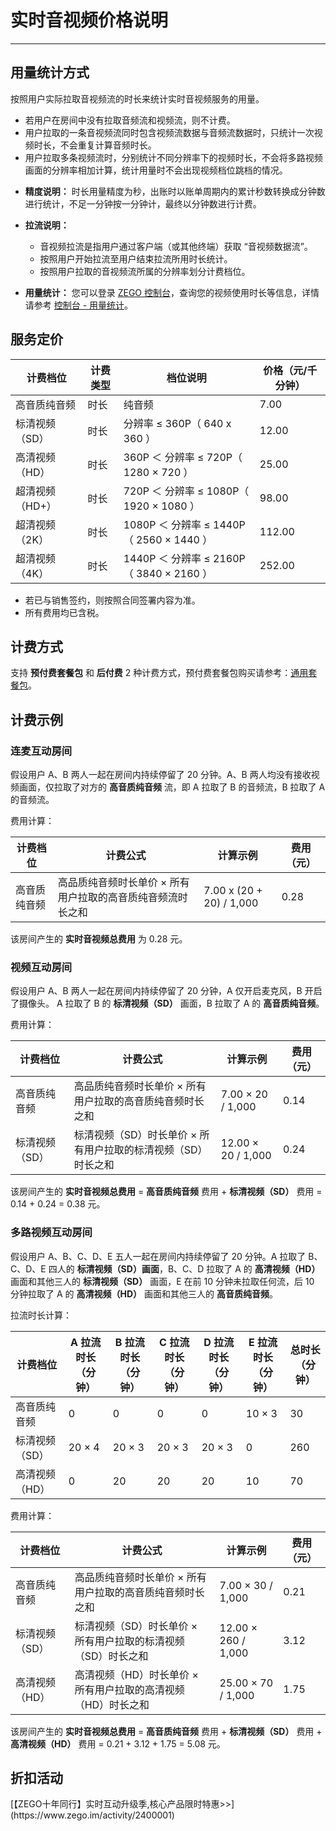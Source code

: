 # 实时音视频价格说明

---

## 用量统计方式

按照用户实际拉取音视频流的时长来统计实时音视频服务的用量。

- 若用户在房间中没有拉取音频流和视频流，则不计费。
- 用户拉取的一条音视频流同时包含视频流数据与音频流数据时，只统计一次视频时长，不会重复计算音频时长。
- 用户拉取多条视频流时，分别统计不同分辨率下的视频时长，不会将多路视频画面的分辨率相加计算，统计用量时不会出现视频档位跳档的情况。

<Note title="说明">


- **精度说明：** 时长用量精度为秒，出账时以账单周期内的累计秒数转换成分钟数进行统计，不足一分钟按一分钟计，最终以分钟数进行计费。

- **拉流说明：**

     - 音视频拉流是指用户通过客户端（或其他终端）获取 “音视频数据流”。
     - 按照用户开始拉流至用户结束拉流所用时长统计。
     - 按照用户拉取的音视频流所属的分辨率划分计费档位。

- **用量统计：** 您可以登录 [ZEGO 控制台](https://console.zego.im/)，查询您的视频使用时长等信息，详情请参考 [控制台 - 用量统计](/console/usage-statistics)。
</Note>

## 服务定价

|计费档位|计费类型|档位说明|价格（元/千分钟）|
|-|-|-|-|
|高音质纯音频|时长 |纯音频|7.00|
|标清视频（SD）|时长|分辨率 ≤ 360P（ 640 x 360 ）|12.00|
|高清视频（HD）|时长|360P ＜ 分辨率 ≤ 720P（ 1280 × 720 ）|25.00|
|超清视频（HD+）|时长|720P ＜ 分辨率 ≤ 1080P（ 1920 × 1080 ）|98.00|
|超清视频（2K）|时长|1080P ＜ 分辨率 ≤ 1440P（ 2560 × 1440 ）|112.00|
|超清视频（4K）|时长|1440P ＜ 分辨率 ≤ 2160P（ 3840 × 2160 ）|252.00|

<Note title="说明">


- 若已与销售签约，则按照合同签署内容为准。
- 所有费用均已含税。
</Note>

## 计费方式

支持 **预付费套餐包** 和 **后付费** 2 种计费方式，预付费套餐包购买请参考：[通用套餐包](/real-time-video-android-java/introduction/pricing/universal-bundle)。


## 计费示例

### 连麦互动房间

假设用户 A、B 两人一起在房间内持续停留了 20 分钟。A、B 两人均没有接收视频画面，仅拉取了对方的 **高音质纯音频** 流，即 A 拉取了 B 的音频流，B 拉取了 A 的音频流。

费用计算：

|计费档位|计费公式|计算示例|费用（元）|
|-|-|-|-|
|高音质纯音频|高品质纯音频时长单价 × 所有用户拉取的高音质纯音频流时长之和|7.00 x (20 + 20) / 1,000 |0.28|

该房间产生的 **实时音视频总费用** 为 0.28 元。


### 视频互动房间

假设用户 A、B 两人一起在房间内持续停留了 20 分钟，A 仅开启麦克风，B 开启了摄像头。 A 拉取了 B 的 **标清视频（SD）** 画面，B 拉取了 A 的 **高音质纯音频**。


费用计算：

|计费档位|计费公式|计算示例|费用（元）|
|-|-|-|-|
|高音质纯音频|高品质纯音频时长单价 × 所有用户拉取的高音质纯音频时长之和|7.00 × 20 / 1,000 |0.14|
|标清视频（SD）|标清视频（SD）时长单价 × 所有用户拉取的标清视频（SD）时长之和|12.00 × 20 / 1,000 |0.24|

该房间产生的 **实时音视频总费用** = **高音质纯音频** 费用 + **标清视频（SD）** 费用 = 0.14 + 0.24 = 0.38 元。


### 多路视频互动房间

假设用户 A、B、C、D、E 五人一起在房间内持续停留了 20 分钟。A 拉取了 B、C、D、E 四人的 **标清视频（SD）画面**，B、C、D 拉取了 A 的 **高清视频（HD）** 画面和其他三人的 **标清视频（SD）** 画面，E 在前 10 分钟未拉取任何流，后 10 分钟拉取了 A 的 **高清视频（HD）** 画面和其他三人的 **高音质纯音频**。


拉流时长计算：

|计费档位|A 拉流时长（分钟）|B 拉流时长（分钟）|C 拉流时长（分钟）|D 拉流时长（分钟）|E 拉流时长（分钟）|总时长（分钟）|
|-|-|-|-|-|-|-|
|高音质纯音频|0|0|0|0|10 × 3|30|
|标清视频（SD）|20 × 4|20 × 3|20 × 3|20 × 3|0|260|
|高清视频（HD）|0|20|20|20|10|70|


费用计算：

|计费档位|计费公式|计算示例|费用（元）|
|-|-|-|-|
|高音质纯音频|高品质纯音频时长单价 × 所有用户拉取的高音质纯音频时长之和|7.00 × 30 / 1,000 |0.21|
|标清视频（SD）|标清视频（SD）时长单价 × 所有用户拉取的标清视频（SD）时长之和|12.00 × 260 / 1,000 |3.12|
|高清视频（HD）|高清视频（HD）时长单价 × 所有用户拉取的高清视频（HD）时长之和|25.00 × 70 / 1,000 | 1.75|

该房间产生的 **实时音视频总费用** = **高音质纯音频** 费用 + **标清视频（SD）** 费用 + **高清视频（HD）** 费用 = 0.21 + 3.12 + 1.75 = 5.08 元。



## 折扣活动

<Note title="说明">
    [【ZEGO十年同行】实时互动升级季,核心产品限时特惠>>](https://www.zego.im/activity/2400001)
</Note>

